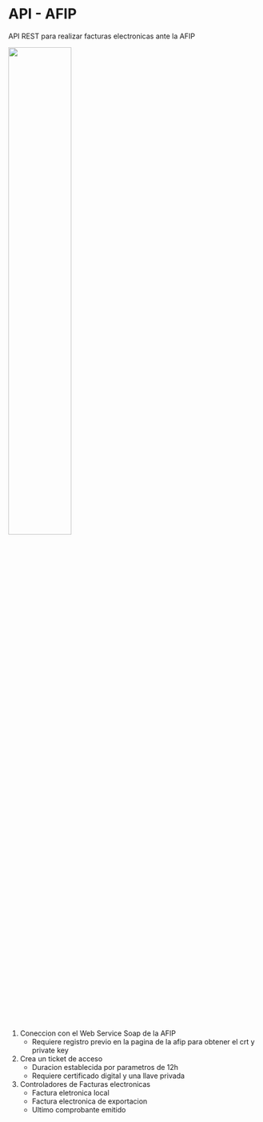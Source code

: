 # API - AFIP
API REST para realizar facturas electronicas ante la AFIP

<img src="https://th.bing.com/th/id/R.ef2dc632612d4b165ff4bdb3ae752ec8?rik=zyfsaTDTrThKVQ&riu=http%3a%2f%2fwww.uio.org.ar%2fwp-content%2fuploads%2f2019%2f07%2flogo-afip-900-1.png&ehk=IkQ0nVu6loguj4cWAVpiegYrCirRs9dekQwTZkeQY9c%3d&risl=&pid=ImgRaw&r=0" width="50%" height="50%">

<ol>  
    <li>Coneccion con el Web Service Soap de la AFIP  
        <ul>  
            <li>Requiere registro previo en la pagina de la afip para obtener el crt y private key</li>  
        </ul>  
    </li>  
    <li>Crea un ticket de acceso  
        <ul>  
            <li>Duracion establecida por parametros de 12h</li>
            <li>Requiere certificado digital y una llave privada</li>  
        </ul>  
    </li>  
    <li>Controladores de Facturas electronicas 
        <ul>  
            <li>Factura eletronica local</li>
            <li>Factura electronica de exportacion</li>
            <li>Ultimo comprobante emitido</li>
        </ul>  
    </li>     
</ol>  

